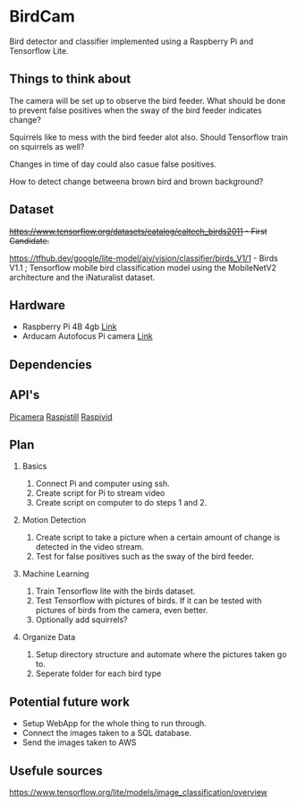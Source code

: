 # BirdCam

Bird detector and classifier implemented using a Raspberry Pi and Tensorflow Lite.

## Things to think about

The camera will be set up to observe the bird feeder.
What should be done to prevent false positives when the sway of the bird feeder indicates change?

Squirrels like to mess with the bird feeder alot also. Should Tensorflow train on squirrels as well?

Changes in time of day could also casue false positives.

How to detect change betweena  brown bird and brown background?

## Dataset

<s> <https://www.tensorflow.org/datasets/catalog/caltech_birds2011>  - First Candidate. </s>

<https://tfhub.dev/google/lite-model/aiy/vision/classifier/birds_V1/1> - Birds V1.1 ;
Tensorflow mobile bird classification model using the MobileNetV2 architecture  and the iNaturalist dataset.

## Hardware

* Raspberry Pi 4B 4gb [Link](https://www.raspberrypi.org/products/raspberry-pi-4-model-b/)
* Arducam Autofocus Pi camera [Link](https://www.amazon.com/gp/product/B07SN8GYGD/ref=ppx_yo_dt_b_asin_title_o00_s00?ie=UTF8&psc=1)

## Dependencies

## API's

[Picamera](picamera.readthedocs.io)
[Raspistill](https://www.raspberrypi.org/documentation/usage/camera/raspicam/raspistill.md)
[Raspivid](https://www.raspberrypi.org/documentation/usage/camera/raspicam/raspivid.md)

## Plan

1. Basics
   1. Connect Pi and computer using ssh.
   2. Create script for Pi to stream video
   3. Create script on computer to do steps 1 and 2.

2. Motion Detection
   1. Create script to take a picture when a certain amount of change is detected in the video stream.
   2. Test for false positives such as the sway of the bird feeder.

3. Machine Learning
   1. Train Tensorflow lite with the birds dataset.
   2. Test Tensorflow with pictures of birds. If it can be tested with pictures of birds from the camera, even better.
   3. Optionally add squirrels?
  
4. Organize Data
   1. Setup directory structure and automate where the pictures taken go to.
   2. Seperate folder for each bird type

## Potential future work

* Setup WebApp for the whole thing to run through.
* Connect the images taken to a SQL database.
* Send the images taken to AWS

## Usefule sources

https://www.tensorflow.org/lite/models/image_classification/overview
